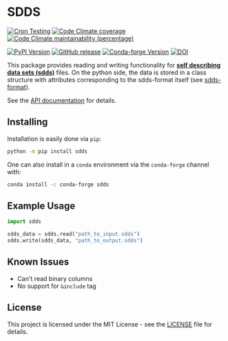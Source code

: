 # SDDS
[![Cron Testing](https://github.com/pylhc/sdds/workflows/Cron%20Testing/badge.svg)](https://github.com/pylhc/sdds/actions?query=workflow%3A%22Cron+Testing%22)
[![Code Climate coverage](https://img.shields.io/codeclimate/coverage/pylhc/sdds.svg?style=popout)](https://codeclimate.com/github/pylhc/sdds)
[![Code Climate maintainability (percentage)](https://img.shields.io/codeclimate/maintainability-percentage/pylhc/sdds.svg?style=popout)](https://codeclimate.com/github/pylhc/sdds)
<!-- [![GitHub last commit](https://img.shields.io/github/last-commit/pylhc/sdds.svg?style=popout)](https://github.com/pylhc/sdds/) -->
[![PyPI Version](https://img.shields.io/pypi/v/sdds?label=PyPI&logo=pypi)](https://pypi.org/project/sdds/)
[![GitHub release](https://img.shields.io/github/v/release/pylhc/sdds?logo=github)](https://github.com/pylhc/sdds/)
[![Conda-forge Version](https://img.shields.io/conda/vn/conda-forge/sdds?color=orange&logo=anaconda)](https://anaconda.org/conda-forge/sdds)
[![DOI](https://zenodo.org/badge/DOI/10.5281/zenodo.5705820.svg)](https://doi.org/10.5281/zenodo.5705820)

This package provides reading and writing functionality for [**self describing data sets (sdds)**](https://ops.aps.anl.gov/SDDSIntroTalk/slides.html) files.
On the python side, the data is stored in a class structure with attributes corresponding to the sdds-format itself (see [sdds-format](https://ops.aps.anl.gov/manuals/SDDStoolkit/SDDStoolkitsu2.html)). 

See the [API documentation](https://pylhc.github.io/sdds/) for details.

## Installing

Installation is easily done via `pip`:
```bash
python -m pip install sdds
```

One can also install in a `conda` environment via the `conda-forge` channel with:
```bash
conda install -c conda-forge sdds
```

## Example Usage

```python
import sdds

sdds_data = sdds.read("path_to_input.sdds")
sdds.write(sdds_data, "path_to_output.sdds")
```

## Known Issues

- Can't read binary columns
- No support for `&include` tag

## License

This project is licensed under the MIT License - see the [LICENSE](LICENSE) file for details.
